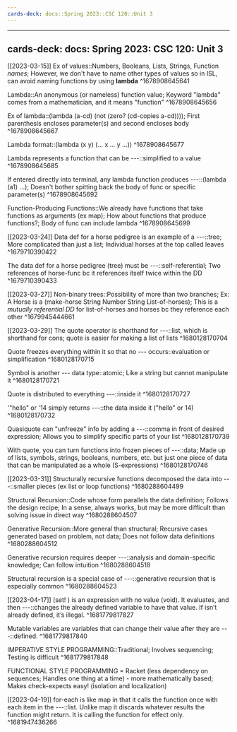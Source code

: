 ```yaml
---
cards-deck: docs::Spring 2023::CSC 120::Unit 3
---
```


---
cards-deck: docs: Spring 2023: CSC 120: Unit 3
---

[[2023-03-15]]
Ex of values::Numbers, Booleans, Lists, Strings, Function *names*; However, we don't have to name other types of values so in ISL, can avoid naming functions by using **lambda**
^1678908645641

Lambda::An anonymous (or nameless) function value; Keyword "lambda" comes from a mathematician, and it means "function"
^1678908645656

Ex of lambda::(lambda (a-cd) (not (zero? (cd-copies a-cd)))); First parenthesis encloses parameter(s) and second encloses body
^1678908645667

Lambda format::(lambda (x y) (... x ... y ...))
^1678908645677

Lambda represents a function that can be ---::simplified to a value
^1678908645685

If entered directly into terminal, any lambda function produces ---::(lambda (a1) ...); Doesn't bother spitting back the body of func or specific parameter(s)
^1678908645692

Function-Producing Functions::We already have functions that take functions as arguments (ex map); How about functions that produce functions?; Body of func can include lambda
^1678908645699

[[2023-03-24]]
Data def for a horse pedigree is an example of a ---::tree; More complicated than just a list; Individual horses at the top called leaves
^1679710390422

The data def for a horse pedigree (tree) must be ---::self-referential; Two references of horse-func bc it references itself twice within the DD
^1679710390433

[[2023-03-27]]
Non-binary trees::Possibility of more than two branches; Ex: A Horse is a (make-horse String Number String List-of-horses); This is a *mutually referential DD* for list-of-horses and horses bc they reference each other
^1679945444661

[[2023-03-29]]
The quote operator is shorthand for ---::list, which is shorthand for cons; quote is easier for making a list of lists
^1680128170704

Quote freezes everything within it so that no --- occurs::evaluation or simplification 
^1680128170715

Symbol is another --- data type::atomic; Like a string but cannot manipulate it 
^1680128170721

Quote is distributed to everything ---::inside it
^1680128170727

'"hello" or '14 simply returns ---::the data inside it ("hello" or 14)
^1680128170732

Quasiquote can "unfreeze" info by adding a ---::comma in front of desired expression; Allows you to simplify specific parts of your list
^1680128170739

With quote, you can turn functions into frozen pieces of ---::data; Made up of lists, symbols, strings, booleans, numbers, etc. but just one piece of data that can be manipulated as a whole (S-expressions)
^1680128170746

[[2023-03-31]]
Structurally recursive functions decomposed the data into ---::smaller pieces (ex list or loop functions)
^1680288604499

Structural Recursion::Code whose form parallels the data definition; Follows the design recipe; In a sense, always works, but may be more difficult than solving issue in direct way
^1680288604507

Generative Recursion::More general than structural; Recursive cases generated based on problem, not data; Does not follow data definitions
^1680288604512

Generative recursion requires deeper ---::analysis and domain-specific knowledge; Can follow intuition 
^1680288604518

Structural recursion is a special case of ---::generative recursion that is especially common
^1680288604523

[[2023-04-17]]
(set! <variable> <expression>) is an expression with no value (void). It evaluates<expression>, and then ---::changes the already defined variable <variable> to have that value. If <variable> isn’t already defined, it’s illegal.
^1681779817827

Mutable variables are variables that can change their value after they are ---::defined.
^1681779817840

IMPERATIVE STYLE PROGRAMMING::Traditional; Involves sequencing; Testing is difficult
^1681779817848

FUNCTIONAL STYLE PROGRAMMING = Racket (less dependency on sequences; Handles one thing at a time) - more mathematically based; Makes check-expects easy! (isolation and localization)

[[2023-04-19]]
for-each is like map in that it calls the function once with each item in the ---::list. Unlike map it discards whatever results the function might return. It is calling the function for effect only.
^1681947436266

